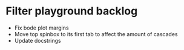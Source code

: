 # Filter playground backlog

* Fix bode plot margins
* Move top spinbox to its first tab to affect the amount of cascades
* Update docstrings
